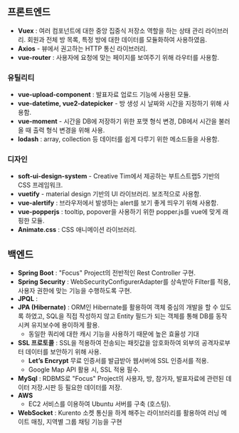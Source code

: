 ## 프론트엔드
* __Vuex__ : 여러 컴포넌트에 대한 중앙 집중식 저장소 역할을 하는 상태 관리 라이브러리. 회원과 전체 방 목록, 특정 방에 대한 데이터를 모듈화하여 사용하였음.
* __Axios__ - 뷰에서 권고하는 HTTP 통신 라이브러리.
* __vue-router__ : 사용자에 요청에 맞는 페이지를 보여주기 위해 라우터를 사용함.
### 유틸리티
* __vue-upload-component__ : 발표자료 업로드 기능에 사용된 모듈.
* __vue-datetime, vue2-datepicker__ - 방 생성 시 날짜와 시간을 지정하기 위해 사용함.
* __vue-moment__ - 시간을 DB에 저장하기 위한 포맷 형식 변경, DB에서 시간을 불러올 때 출력 형식 변경을 위해 사용.
* __lodash__ : array, collection 등 데이터를 쉽게 다루기 위한 메소드들을 사용함.
### 디자인 
* __soft-ui-design-system__ - Creative Tim에서 제공하는 부트스트랩5 기반의 CSS 프레임워크.
* __vuetify__ - material design 기반의 UI 라이브러리. 보조적으로 사용함.
* __vue-alertify__ : 브라우저에서 발생하는 alert를 보기 좋게 띄우기 위해 사용함.
* __vue-popperjs__ : tooltip, popover을 사용하기 위한 popper.js를 vue에 맞게 래핑한 모듈.
* __Animate.css__ : CSS 애니메이션 라이브러리.

## 백엔드
- __Spring Boot__ : "Focus" Project의 전반적인 Rest Controller 구현.
- __Spring Security__ : WebSecurityConfigurerAdapter를 상속받아 Filter를 적용, 사용자 권한에 맞는 기능을 수행하도록 구현. 
- __JPQL__ : 
- __JPA (Hibernate)__ : ORM인 Hibernate를 활용하여 객체 중심의 개발을 할 수 있도록 하였고, SQL을 직접 작성하지 않고 Entity 필드가 되는 객체를 통해 DB를 동작시켜 유지보수에 용이하게 활용. 
  - 동일한 쿼리에 대한 캐시 기능을 사용하기 때문에 높은 효율성 기대
- __SSL 프로토콜__ : SSL을 적용하여 전송되는 패킷값을 암호화하여 외부의 공격자로부터 데이터를 보안하기 위해 사용.
  - __Let’s Encrypt__ 무료 인증서를 발급받아 웹서버에 SSL 인증서를 적용.
  - Google Map API 활용 시, SSL 적용 필수.
- __MySql__ : RDBMS로 "Focus" Project의 사용자, 방, 참가자, 발표자료에 관련된 데이터 저장.시판 등 필요한 데이터를 저장.
- __AWS__
  - EC2 서비스를 이용하여 Ubuntu 서버를 구축 (호스팅).
- __WebSocket__ : Kurento 소켓 통신을 하게 해주는 라이브러리를 활용하여 러닝 메이트 매칭, 지역별 그룹 채팅 기능을 구현
